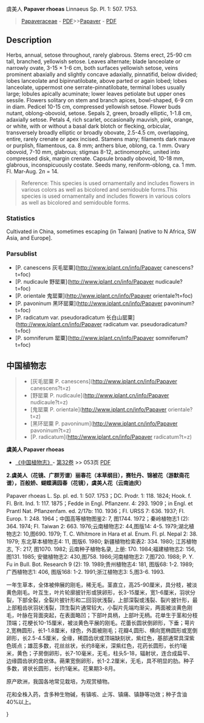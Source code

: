虞美人 **Papaver rhoeas** Linnaeus Sp. Pl. 1: 507. 1753.

> [Papaveraceae](http://www.iplant.cn/info/Papaveraceae?t=foc) - [PDF](http://www.iplant.cn/foc/pdf/Papaveraceae.pdf)>>[Papaver](http://www.iplant.cn/info/Papaver?t=foc) - [PDF](http://www.iplant.cn/foc/pdf/Papaver.pdf)

## Description

Herbs, annual, setose throughout, rarely glabrous. Stems erect, 25-90 cm tall, branched, yellowish setose. Leaves alternate; blade lanceolate or narrowly ovate, 3-15 × 1-6 cm, both surfaces yellowish setose, veins prominent abaxially and slightly concave adaxially, pinnatifid, below divided; lobes lanceolate and bipinnatilobate, above parted or again lobed; lobes lanceolate, uppermost one serrate-pinnatilobate, terminal lobes usually large; lobules apically acuminate; lower leaves petiolate but upper ones sessile. Flowers solitary on stem and branch apices, bowl-shaped, 6-9 cm in diam. Pedicel 10-15 cm, compressed yellowish setose. Flower buds nutant, oblong-obovoid, setose. Sepals 2, green, broadly elliptic, 1-1.8 cm, adaxially setose. Petals 4, rich scarlet, occasionally mauvish, pink, orange, or white, with or without a basal dark blotch or flecking, orbicular, transversely broadly elliptic or broadly obovate, 2.5-4.5 cm, overlapping, entire, rarely crenate or apex incised. Stamens many; filaments dark mauve or purplish, filamentous, ca. 8 mm; anthers blue, oblong, ca. 1 mm. Ovary obovoid, 7-10 mm, glabrous; stigmas 8-12, actinomorphic, united into compressed disk, margin crenate. Capsule broadly obovoid, 10-18 mm, glabrous, inconspicuously costate. Seeds many, reniform-oblong, ca. 1 mm. Fl. Mar-Aug. 2*n* = 14.

> Reference: 
> This species is used ornamentally and includes flowers in various colors as well as bicolored and semidouble forms.This species is used ornamentally and includes flowers in various colors as well as bicolored and semidouble forms.

### Statistics
Cultivated in China, sometimes escaping (in Taiwan) [native to N Africa, SW Asia, and Europe].

### Parsublist

* [P.  canescens  灰毛罂粟](http://www.iplant.cn/info/Papaver canescens?t=foc)
* [P.  nudicaule  野罂粟](http://www.iplant.cn/info/Papaver nudicaule?t=foc)
* [P.  orientale  鬼罂粟](http://www.iplant.cn/info/Papaver orientale?t=foc)
* [P.  pavoninum  黑环罂粟](http://www.iplant.cn/info/Papaver pavoninum?t=foc)
* [P.  radicatum var. pseudoradicatum  长白山罂粟](http://www.iplant.cn/info/Papaver radicatum var. pseudoradicatum?t=foc)
* [P.  somniferum  罂粟](http://www.iplant.cn/info/Papaver somniferum?t=foc)

## 中国植物志

> * [灰毛罂粟  P.  canescens](http://www.iplant.cn/info/Papaver canescens?t=z)
> * [野罂粟  P.  nudicaule](http://www.iplant.cn/info/Papaver nudicaule?t=z)
> * [鬼罂粟  P.  orientale](http://www.iplant.cn/info/Papaver orientale?t=z)
> * [黑环罂粟  P.  pavoninum](http://www.iplant.cn/info/Papaver pavoninum?t=z)
> * [P.  radicatum](http://www.iplant.cn/info/Papaver radicatum?t=z)

**虞美人 Papaver rhoeas**

* [《中国植物志》](http://www.iplant.cn/frps)- [第32卷](http://www.iplant.cn/frps/vol/32) >> 053页 [PDF](http://www.iplant.cn/frps/pdf/32/053.pdf)

**2.虞美人（花镜、广群芳谱）丽春花（本草纲目），赛牡丹、锦被花（游默斋花谱），百般娇、蝴蝶满园春（花镜），虞美人花（云南迪庆）**

Papaver rhoeas L. Sp. pl. ed. 1: 507. 1753；DC. Prodr. 1: 118. 1824; Hook. f. Fl. Brit. Ind. 1: 117. 1875；Fedde in Engl. Pflanzenr. 4: 293. 1909；in Engl. et Prantl Nat. Pflanzenfam. ed. 2/17b: 110. 1936；Fl. URSS 7: 636. 1937; Fl. Europ. 1: 248. 1964；中国高等植物图鉴2: 7, 图1744. 1972；秦岭植物志1 (2): 364. 1974; Fl. Taiwan 2: 663. 1976;云南植物志2: 44,图版14: 4-5. 1979;湖北植物志2: 10,图690. 1979; T. C. Whitmore in Hara et al. Enum. Fl. pl. Nepal 2: 38. 1979; 东北草本植物志4: 11, 图版6. 1980; 新疆植物检索表2: 334. 1980; 江苏植物志, 下: 217, 图1070. 1982; 云南种子植物名录, 上册: 170. 1984;福建植物志2: 156, 图131. 1985; 安徽植物志2: 430,图758. 1986;河南植物志2: 7,图720. 1988; P. Y. Fu in Bull. Bot. Research 9 (2): 19. 1989;贵州植物志4: 181, 图版68: 1-2. 1989; 广西植物志1: 406, 图版168: 1-2. 1991;浙江植物志3: 5,图3-6. 1993.

一年生草本，全体被伸展的刚毛，稀无毛。茎直立，高25-90厘米，具分枝，被淡黄色刚毛。叶互生，叶片轮廓披针形或狭卵形，长3-15厘米，宽1-6厘米，羽状分裂，下部全裂，全裂片披针形和二回羽状浅裂，上部深裂或浅裂、裂片披针形，最上部粗齿状羽状浅裂，顶生裂片通常较大，小裂片先端均渐尖，两面被淡黄色刚毛，叶脉在背面突起，在表面略凹；下部叶具柄，上部叶无柄。花单生于茎和分枝顶端；花梗长10-15厘米，被淡黄色平展的刚毛。花蕾长圆状倒卵形，下垂；萼片2,宽椭圆形，长1-1.8厘米，绿色，外面被刚毛；花瓣4,圆形、横向宽椭圆形或宽倒卵形，长2.5-4.5厘米，全缘，稀圆齿状或顶端缺刻状，紫红色，基部通常具深紫色斑点；雄蕊多数，花丝丝状，长约8毫米，深紫红色，花药长圆形，长约1毫米，黄色；子房倒卵形，长7-10毫米，无毛，柱头5-18，辐射状，连合成扁平、边缘圆齿状的盘状体。蒴果宽倒卵形，长1-2.2厘米，无毛，具不明显的肋。种子多数，肾状长圆形，长约1毫米。花果期3-8月。

原产欧洲，我国各地常见栽培，为观赏植物。

花和全株入药，含多种生物碱，有镇咳、止泻、镇痛、镇静等功效；种子含油40%以上。

}